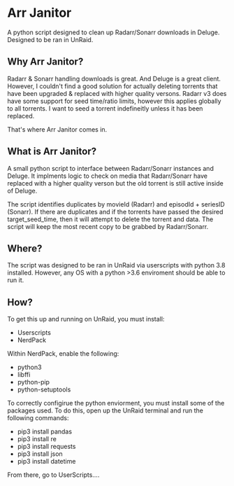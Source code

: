 # Arr Janitor
A python script designed to clean up Radarr/Sonarr downloads in Deluge. Designed to be ran in UnRaid.


## Why Arr Janitor? 

Radarr & Sonarr handling downloads is great. And Deluge is a great client. However, I couldn't find a good solution for actually deleting torrents that have been upgraded & replaced with higher quality versons. Radarr v3 does have some support for seed time/ratio limits, however this applies globally to all torrents. I want to seed a torrent indefineitly unless it has been replaced. 

That's where Arr Janitor comes in.


## What is Arr Janitor?

A small python script to interface between Radarr/Sonarr instances and Deluge. It implments logic to check on media that Radarr/Sonarr have replaced with a higher quality verson but the old torrent is still active inside of Deluge. 

The script identifies duplicates by movieId (Radarr) and episodId + seriesID (Sonarr). If there are duplicates and if the torrents have passed the desired target_seed_time, then it will attempt to delete the torrent and data. The script will keep the most recent copy to be grabbed by Radarr/Sonarr.

## Where?

The script was designed to be ran in UnRaid via userscripts with python 3.8 installed. However, any OS with a python >3.6 enviroment should be able to run it. 

## How? 

To get this up and running on UnRaid, you must install:
* Userscripts
* NerdPack

Within NerdPack, enable the following:

* python3
* libffi
* python-pip
* python-setuptools

To correctly configirue the python enviorment, you must install some of the packages used. To do this, open up the UnRaid terminal and run the following commands:

* pip3 install pandas
* pip3 install re
* pip3 install requests
* pip3 install json
* pip3 install datetime


From there, go to UserScripts....













